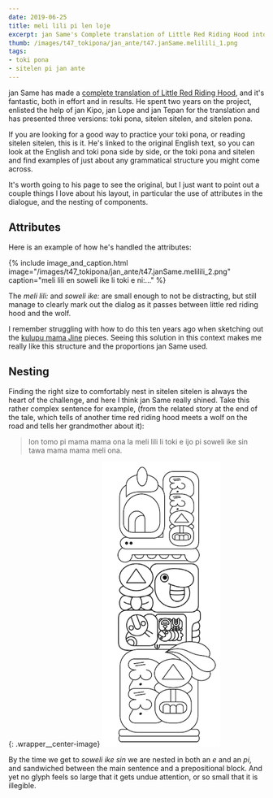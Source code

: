 ```yaml
---
date: 2019-06-25
title: meli lili pi len loje
excerpt: jan Same's Complete translation of Little Red Riding Hood into toki pona and sitelen sitelen.
thumb: /images/t47_tokipona/jan_ante/t47.janSame.melilili_1.png
tags:
- toki pona
- sitelen pi jan ante
---
```


jan Same has made a [complete translation of Little Red Riding Hood](http://musilili.net/lipu/meli-lili-pi-len-loje-2/), and it's fantastic, both in effort and in results. He spent two years on the project, enlisted the help of jan Kipo, jan Lope and jan Tepan for the translation and has presented three versions: toki pona, sitelen sitelen, and sitelen pona.

If you are looking for a good way to practice your toki pona, or reading sitelen sitelen, this is it.  He's linked to the original English text, so you can look at the English and toki pona side by side, or the toki pona and sitelen and find examples of just about any grammatical structure you might come across.


It's worth going to his page to see the original, but I just want to point out a couple things I love about his layout, in particular the use of attributes in the dialogue, and the nesting of components.

## Attributes

Here is an example of how he's handled the attributes:

{% include image_and_caption.html image="/images/t47_tokipona/jan_ante/t47.janSame.melilili_2.png" caption="meli lili en soweli ike li toki e ni:..." %}

The _meli lili:_ and _soweli ike:_ are small enough to not be distracting, but still manage to clearly mark out the dialog as it passes between little red riding hood and the wolf.

I remember struggling with how to do this ten years ago when sketching out the [kulupu mama Jine](/artworks/t47/t47_09_001/) pieces.  Seeing this solution in this context makes me really like this structure and the proportions jan Same used.

## Nesting

Finding the right size to comfortably nest in sitelen sitelen is always the heart of the challenge, and here I think jan Same really shined.  Take this rather complex sentence for example, (from the related story at the end of the tale, which tells of another time red riding hood meets a wolf on the road and tells her grandmother about it):

> lon tomo pi mama mama ona la meli lili li toki e ijo pi soweli ike sin tawa mama
mama meli ona.

{: .wrapper__center-image}
![Red riding hood tells her grandmother about the wolf on the road.'](/images/t47_tokipona/jan_ante/t47.janSame.melilili_3.png)

By the time we get to _soweli ike sin_ we are nested in both an _e_ and an _pi_, and sandwiched between the main sentence and a prepositional block. And yet no glyph feels so large that it gets undue attention, or so small that it is illegible.
